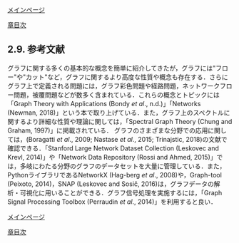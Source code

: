 [メインページ](../../index.markdown)

[章目次](./chap2.md)
## 2.9. 参考文献

グラフに関する多くの基本的な概念を簡単に紹介してきたが，グラフには"フロー"や"カット"など，グラフに関するより高度な性質や概念も存在する．さらにグラフ上で定義される問題には，グラフ彩色問題や経路問題，ネットワークフロー問題，被覆問題などが数多く含まれている．これらの概念とトピックには「Graph
Theory with Applications (Bondy *et al*., n.d.)」「Networks (Newman,
2018)」という本で取り上げている．また，グラフ上のスペクトルに関するより詳細な性質や理論に関しては，「Spectral
Graph Theory (Chung and Graham, 1997)」に掲載されている．
グラフのさまざまな分野での応用に関しては，(Boragatti *et al*., 2009;
Nastase *et al*., 2015; Trinajstic, 2018)の文献で確認できる．「Stanford
Large Network Dataset Collection (Leskovec and Krevl, 2014)」や「Network
Data Repository (Rossi and Ahmed,
2015)」では，多岐にわたる分野のグラフのデータセットを大量に管理している．また，PythonライブラリであるNetworkX
(Hag-berg *et al*., 2008)や，Graph-tool (Peixoto, 2014)，SNAP (Leskovec
and Sosič,
2016)は，グラフデータの解析・可視化に用いることができる．グラフ信号処理を実施するには，「Graph
Signal Processing Toolbox (Perraudin *et al*., 2014)」を利用すると良い．

[^1]: 訳注：辺の向きがある有向グラフでは，どのノードからもエッジの入射がないノードの中心性は $0$ となる．さらに，そのようなノードに隣接するノードも，中心性が $0$ となってしまう可能性がある．Katz中心性は，中心性が $0$ となるノードから入射するエッジにも一定のスコアを与えることで，より妥当な中心性の算出を可能にする指標である．

[^2]: 訳注：式(2.5)の"条件数"(condition
    number)が大きくなると，数値解析上の問題が生じる．一般に，方程式 $\symbf{C}\symbf{x}=\symbf{b}$ の条件数 $\kappa(\symbf{C})$ とは， $\kappa(\symbf{C})=\|\symbf{C}\|\,\|\symbf{C}^{-1}\|$ で定義される値であり( $\|\cdot\|$ は適当な行列ノルム)，この値が大きいほど，数値的な不安定性や誤差が生じることがある．そのため，Katz中心性を計算する際には，条件数 $\kappa(\symbf{I}-\alpha\cdot\symbf{A})$ を小さくするため， $\alpha$ の値の決め方が重要となってくる．

[^3]: 訳注： $\symbf{u}^T\_l \symbf{L}\symbf{u}_l$ は式(2.10)右辺の形に変形できるから，固有値（周波数）が大きければ，エッジで接続されたノードの固有ベクトルの要素は互いに大きく異なることになる．

[メインページ](../../index.markdown)

[章目次](./chap2.md)
